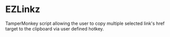 # EZLinkz
TamperMonkey script allowing the user to copy multiple selected link's href target to the clipboard via user defined hotkey. 
